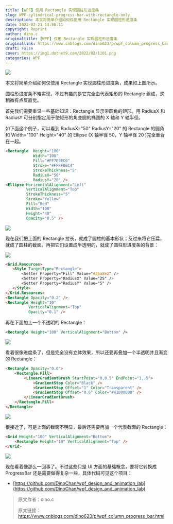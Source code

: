 ```yaml
---
title: [WPF] 仅用 Rectangle 实现圆柱形进度条
slug: WPF-cylindrical-progress-bar-with-rectangle-only
description: 本文将简单介绍如何仅使用 Rectangle 实现圆柱形进度条
date: 2022-02-21 14:50:11
copyright: Reprint
author: dino.c
originaltitle: [WPF] 仅用 Rectangle 实现圆柱形进度条
originallink: https://www.cnblogs.com/dino623/p/wpf_column_progress_bar.html
draft: False
cover: https://img1.dotnet9.com/2022/02/1101.png
categories: WPF
---
```


![](https://img1.dotnet9.com/2022/02/1101.png)

本文将简单介绍如何仅使用 Rectangle 实现圆柱形进度条，成果如上图所示。

圆柱形进度条不难实现，不过有趣的是它完全由代表矩形的 Rectangle 组成，这稍微有点反直觉。

首先我们需要重温一些基础知识：Rectangle 显示带圆角的矩形。用 RadiusX 和 RadiusY 可分别指定用于使矩形的角变圆的椭圆的 X 轴和 Y 轴半径。

如下面这个例子，可以看到 RadiusX="50" RadiusY="20" 的 Rectangle 的圆角和 Width="100" Height="40" 的 Ellipse (X 轴半径 50，Y 轴半径 20 )完全重合在一起。

```html
<Rectangle  Height="100"
            Width="100"
            Fill="#FF7E9EC0"
            Stroke="#FFFF0EC4"
            StrokeThickness="5"
            RadiusX="50"
            RadiusY="20" />
<Ellipse HorizontalAlignment="Left"
         VerticalAlignment="Top"
         StrokeThickness="5"
         Stroke="Yellow"
         Fill="Red"
         Width="100"
         Height="40"
         Opacity="0.5" />
```

![](https://img1.dotnet9.com/2022/02/1102.png)

现在我们把上面的 Rectangle 拉长，就成了圆柱的基本形状；反过来将它压扁，就成了圆柱的截面。再把它们设置成半透明的，就成了圆柱形进度条的背景：

![](https://img1.dotnet9.com/2022/02/1103.png)

```html
<Grid.Resources>
   <Style TargetType="Rectangle">
       <Setter Property="Fill" Value="#36a8e2" />
       <Setter Property="RadiusX" Value="25" />
       <Setter Property="RadiusY" Value="5" />
   </Style>
</Grid.Resources>
<Rectangle Opacity="0.2" />
<Rectangle Height="10"
          VerticalAlignment="Top"
          Opacity="0.1" />
```

再在下面加上一个不透明的 Rectangle：

```xml
<Rectangle Height="100" VerticalAlignment="Bottom" />
```

![](https://img1.dotnet9.com/2022/02/1104.png)

看着很像进度条了，但是完全没有立体效果，所以还要再叠加一个半透明并且渐变的 Rectangle：

```html
<Rectangle Opacity="0.6">
    <Rectangle.Fill>
        <LinearGradientBrush StartPoint="0,0.5" EndPoint="1,.5">
            <GradientStop Color="Black" />
            <GradientStop Offset="1" Color="Transparent" />
            <GradientStop Offset="0.6" Color="#41000000" />
        </LinearGradientBrush>
    </Rectangle.Fill>
</Rectangle>
```

![](https://img1.dotnet9.com/2022/02/1105.png)

很接近了，可是上面的截面不明显，最后还需要再加一个代表截面的 Rectangle：

```html
<Grid Height="100" VerticalAlignment="Bottom">
    <Rectangle Height="10" VerticalAlignment="Top" />
</Grid>
```

![](https://img1.dotnet9.com/2022/02/1106.png)

现在看着像那么一回事了。不过这些只是 UI 方面的基础概念，要将它转换成 ProgressBar 还是需要做得复杂一些，具体代码可见这个项目：

- [https://github.com/DinoChan/wpf_design_and_animation_lab](https://github.com/DinoChan/wpf_design_and_animation_lab)

>原文作者：dino.c
>
>原文链接：https://www.cnblogs.com/dino623/p/wpf_column_progress_bar.html